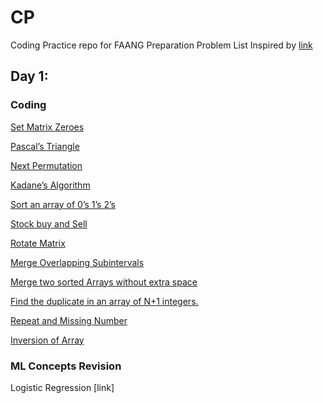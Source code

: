 # CP
Coding Practice repo for FAANG Preparation 
Problem List Inspired by [link](https://takeuforward.org/interviews/strivers-sde-sheet-top-coding-interview-problems/) 

## Day 1: 

### Coding

[Set Matrix Zeroes](https://leetcode.com/problems/set-matrix-zeroes/)

[Pascal’s Triangle](https://leetcode.com/problems/pascals-triangle/)

[Next Permutation](https://leetcode.com/problems/next-permutation/)

[Kadane’s Algorithm](https://leetcode.com/problems/maximum-subarray/)

[Sort an array of 0’s 1’s 2’s](https://leetcode.com/problems/sort-colors/)

[Stock buy and Sell](https://leetcode.com/problems/best-time-to-buy-and-sell-stock/)

[Rotate Matrix](https://leetcode.com/problems/rotate-image/)

[Merge Overlapping Subintervals](https://leetcode.com/problems/merge-intervals/)

[Merge two sorted Arrays without extra space](https://leetcode.com/problems/merge-sorted-array/)

[Find the duplicate in an array of N+1 integers.](https://leetcode.com/problems/find-the-duplicate-number/)

[Repeat and Missing Number](https://www.interviewbit.com/problems/repeat-and-missing-number-array/)

[Inversion of Array](https://www.codingninjas.com/codestudio/problems/count-inversions_615)

### ML Concepts Revision
Logistic Regression [link]
